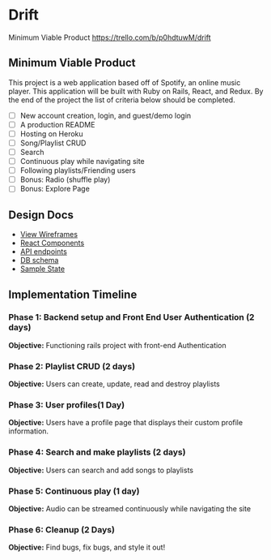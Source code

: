 
# Drift

Minimum Viable Product
https://trello.com/b/p0hdtuwM/drift

## Minimum Viable Product

This project is a web application based off of Spotify, an online music player. This application will be built with Ruby on Rails, React, and Redux. By the end of the project the list of criteria below should be completed.

- [ ] New account creation, login, and guest/demo login
- [ ] A production README
- [ ] Hosting on Heroku
- [ ] Song/Playlist CRUD
- [ ] Search
- [ ] Continuous play while navigating site
- [ ] Following playlists/Friending users
- [ ] Bonus: Radio (shuffle play)
- [ ] Bonus: Explore Page

## Design Docs
* [View Wireframes][wireframes]
* [React Components][components]
* [API endpoints][api-endpoints]
* [DB schema][schema]
* [Sample State][sample-state]

[wireframes]: docs/wireframes
[components]: docs/component-hierarchy.md
[sample-state]: docs/sample-state.md
[api-endpoints]: docs/api-endpoints.md
[schema]: docs/schema.md


## Implementation Timeline

### Phase 1: Backend setup and Front End User Authentication (2 days)

**Objective:** Functioning rails project with front-end Authentication

### Phase 2: Playlist CRUD (2 days)

**Objective:** Users can create, update, read and destroy playlists

### Phase 3: User profiles(1 Day)

**Objective:** Users have a profile page that displays their custom profile information.

### Phase 4: Search and make playlists (2 days)

**Objective:** Users can search and add songs to playlists

### Phase 5: Continuous play (1 day)

**Objective:** Audio can be streamed continuously while navigating the site

### Phase 6: Cleanup (2 Days)

**Objective:** Find bugs, fix bugs, and style it out!
